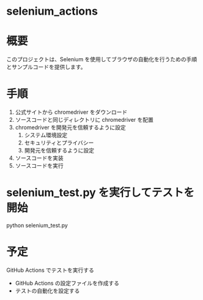 # selenium_actions

# 概要

このプロジェクトは、Selenium を使用してブラウザの自動化を行うための手順とサンプルコードを提供します。

# 手順

1. 公式サイトから chromedriver をダウンロード
1. ソースコードと同じディレクトリに chromedriver を配置
1. chromedriver を開発元を信頼するように設定
   1. システム環境設定
   1. セキュリティとプライバシー
   1. 開発元を信頼するように設定
1. ソースコードを実装
1. ソースコードを実行

# selenium_test.py を実行してテストを開始

python selenium_test.py

# 予定

GitHub Actions でテストを実行する

- GitHub Actions の設定ファイルを作成する
- テストの自動化を設定する
